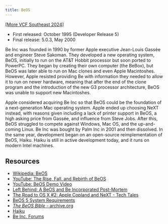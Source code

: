 ```yaml
---
title: BeOS
---
```


[[More VCF Southeast 2024]](/computers/vcfse2024)

- First released: October 1995 (Developer Release 5)
- Final release: 5.0.3, May 2000

Be Inc was founded in 1990 by former Apple executive Jean-Louis Gassée and engineer Steve Sakoman. They developed a new operating system, BeOS, initially to run on the AT&T Hobbit processor but soon ported to PowerPC. They began by creating their own computer (the BeBox), but BeOS was later able to run on Mac clones and even Apple Macintoshes. However, Apple resisted providing Be with information they needed to allow it to run on newer hardware, meaning that after the end of the clone program and the introduction of the new G3 processor architecture, BeOS was unable to support new Macintoshes.

Apple considered acquiring Be Inc so that BeOS could be the foundation of a next-generation Mac operating system. Apple ended up choosing NeXT instead, with reasons given including a lack of printer support in BeOS, a high asking price from Gassée, and influence from Steve Jobs. After this, BeOS struggled to compete against Windows, Mac OS, and the up-and-coming Linux. Be Inc was bought by Palm Inc in 2001 and then dissolved. In the same year, development began on an open-source reimplementation of BeOS, Haiku. Haiku is still in active development today, and it runs on modern Intel machines.

## Resources

- [Wikipedia: BeOS](https://en.wikipedia.org/wiki/BeOS)
- [YouTube: The Rise, Fall, and Rebirth of BeOS](https://youtu.be/u3QoGZRTB_I)
- [YouTube: BeOS Demo Video](https://youtu.be/cjriSNgFHsM)
- [Left Behind: A BeOS and Be Incorporated Post-Mortem](https://macfolkloreradio.com/be/)
- [The Road to OS X #2: Apple Copland and NeXT - Tech Tales](https://overcast.fm/+wCpzWVZXA)
- [BeOS 5 System Requirements](https://web.archive.org/web/20010204022700/http://www.be.com/support/guides/beosreadylist_ppc.html)
- [_The BeOS Bible_ - archive.org](https://archive.org/details/the_beos_bible)
- [Haiku](https://www.haiku-os.org/)
- [Be Inc. Forums](https://discuss.haiku-os.org/c/be/7)
